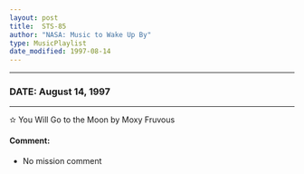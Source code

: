 ```yaml
---
layout: post
title:  STS-85
author: "NASA: Music to Wake Up By"
type: MusicPlaylist
date_modified: 1997-08-14
---
```


----
### DATE: August 14, 1997
----
✫ You Will Go to the Moon by Moxy Fruvous

#### Comment:
* No mission comment
